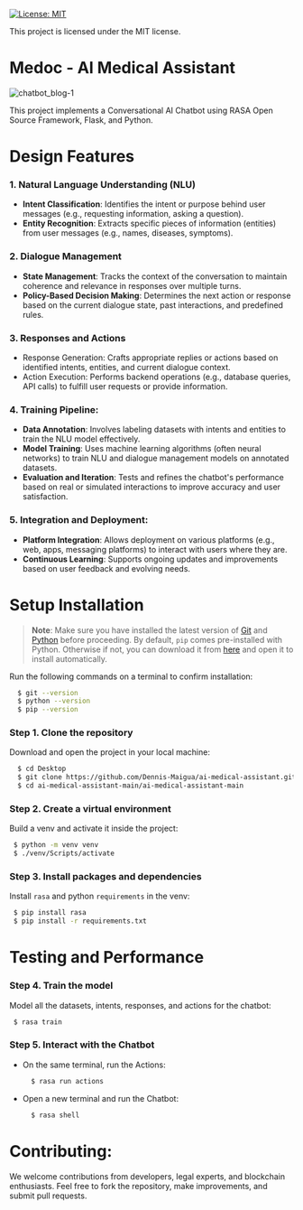 [![License: MIT](https://img.shields.io/badge/License-MIT-yellow.svg)](https://opensource.org/licenses/MIT)

This project is licensed under the MIT license.

# Medoc - AI Medical Assistant

![chatbot_blog-1](https://github.com/Dennis-Maigua/ai-medical-assistant/assets/32156551/37f7de8b-e13c-42fd-a711-09d6122677cb)

This project implements a Conversational AI Chatbot using RASA Open Source Framework, Flask, and Python.

# Design Features

### 1. Natural Language Understanding (NLU)
- **Intent Classification**: Identifies the intent or purpose behind user messages (e.g., requesting information, asking a question).
- **Entity Recognition**: Extracts specific pieces of information (entities) from user messages (e.g., names, diseases, symptoms).

### 2. Dialogue Management
- **State Management**: Tracks the context of the conversation to maintain coherence and relevance in responses over multiple turns.
- **Policy-Based Decision Making**: Determines the next action or response based on the current dialogue state, past interactions, and predefined rules.

### 3. Responses and Actions
- Response Generation: Crafts appropriate replies or actions based on identified intents, entities, and current dialogue context.
- Action Execution: Performs backend operations (e.g., database queries, API calls) to fulfill user requests or provide information.
  
### 4. Training Pipeline:
- **Data Annotation**: Involves labeling datasets with intents and entities to train the NLU model effectively.
- **Model Training**: Uses machine learning algorithms (often neural networks) to train NLU and dialogue management models on annotated datasets.
- **Evaluation and Iteration**: Tests and refines the chatbot's performance based on real or simulated interactions to improve accuracy and user satisfaction.

### 5. Integration and Deployment:
- **Platform Integration**: Allows deployment on various platforms (e.g., web, apps, messaging platforms) to interact with users where they are.
- **Continuous Learning**: Supports ongoing updates and improvements based on user feedback and evolving needs.

# Setup Installation

>**Note**: Make sure you have installed the latest version of [Git](https://git-scm.com/downloads) and [Python](https://www.python.org/downloads/release/python-31011/) before proceeding. By default, `pip` comes pre-installed with Python. Otherwise if not, you can download it from [here](https://bootstrap.pypa.io/get-pip.py) and open it to install automatically.

Run the following commands on a terminal to confirm installation:
  ```bash
    $ git --version
    $ python --version
    $ pip --version
  ```

### Step 1. Clone the repository

Download and open the project in your local machine:

  ```bash
    $ cd Desktop
    $ git clone https://github.com/Dennis-Maigua/ai-medical-assistant.git
    $ cd ai-medical-assistant-main/ai-medical-assistant-main
  ```

### Step 2. Create a virtual environment

Build a venv and activate it inside the project:

  ```bash
   $ python -m venv venv
   $ ./venv/Scripts/activate
  ```
   
### Step 3. Install packages and dependencies

Install `rasa` and python `requirements` in the venv:
  
  ```bash
   $ pip install rasa
   $ pip install -r requirements.txt
  ```

# Testing and Performance

### Step 4. Train the model

Model all the datasets, intents, responses, and actions for the chatbot:
  
  ```bash
   $ rasa train
  ```

### Step 5. Interact with the Chatbot

- On the same terminal, run the Actions:

  ```bash
    $ rasa run actions
  ```

- Open a new terminal and run the Chatbot:

  ```bash
    $ rasa shell
  ```

# Contributing:

We welcome contributions from developers, legal experts, and blockchain enthusiasts. Feel free to fork the repository, make improvements, and submit pull requests.
